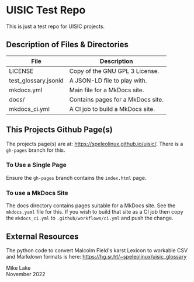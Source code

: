 # UISIC Test Repo

This is just a test repo for UISIC projects.

## Description of Files & Directories

| File                  | Description |
| ----                  | ----------- |
| LICENSE               | Copy of the GNU GPL 3 License.    |
| test_glossary.jsonld  | A JSON-LD file to play with.      |
| mkdocs.yml            | Main file for a MkDocs site.      |
| docs/                 | Contains pages for a MkDocs site. |
| mkdocs_ci.yml         | A CI job to build a MkDocs site.  |

## This Projects Github Page(s)

The projects page(s) are at: <https://speleolinux.github.io/uisic/>.
There is a `gh-pages` branch for this.

### To Use a Single Page

Ensure the `gh-pages` branch contains the `index.html` page.

### To use a MkDocs Site

The docs directory contains pages suitable for a MkDocs site.
See the `mkdocs.yaml` file for this. If you wish to build that site 
as a CI job then copy the `mkdocs_ci.yml` to `.github/workflows/ci.yml`
and push the change.

## External Resources

The python code to convert Malcolm Field's karst Lexicon to workable CSV and
Markdown formats is here: <https://hg.sr.ht/~speleolinux/uisic_glossary>

Mike Lake    
November 2022

